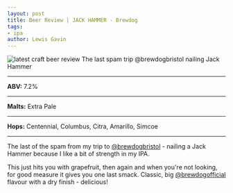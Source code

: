 ```yaml
---
layout: post
title: Beer Review | JACK HAMMER - Brewdog
tags:
- ipa
author: Lewis Gavin
---
```


![latest craft beer review The last spam trip @brewdogbristol nailing Jack Hammer](https://instagram.fman1-1.fna.fbcdn.net/vp/fe63504113a25e00e99f6e505be7699c/5CB1E37E/t51.2885-15/sh0.08/e35/p750x750/44419991_250897685607435_1411618055833485365_n.jpg?ig_cache_key=MTkxNDAzODM1NjM3MTgwMjY1NA%3D%3D.2)

***
**ABV:** 7.2%

***
**Malts:** Extra Pale

***
**Hops:** Centennial, Columbus, Citra, Amarillo, Simcoe

***

The last of the spam from my trip to [@brewdogbristol](https://instagram.com/brewdogbristol) - nailing a Jack Hammer because I like a bit of strength in my IPA.

This just hits you with grapefruit, then again and when you're not looking, for good measure it gives you one last smack. Classic, big [@brewdogofficial](https://instagram.com/brewdogofficial) flavour with a dry finish - delicious!
